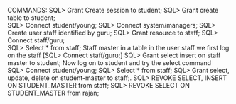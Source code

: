 COMMANDS: 
SQL> Grant Create session to student; 
 SQL> Grant create table to student;  
SQL> Connect student/young; 
SQL> Connect system/managers; 
SQL> Create user staff identified by guru; 
 SQL> Grant resource to staff; 
SQL> Connect staff/guru;  
SQL> Select * from staff; 
Staff master in a table in the user staff we first log on the staff [SQL> Connect staff/guru;] 
SQL> Grant select insert on staff master to student; 
Now log on to student and try the select command  
SQL> Connect student/young; 
SQL> Select * from staff; 
          SQL> Grant select, update, delete on student-master to staff;. 
SQL> REVOKE SELECT, INSERT ON STUDENT_MASTER from staff; 
SQL> REVOKE SELECT ON STUDENT_MASTER from rajan; 
 
 
 
